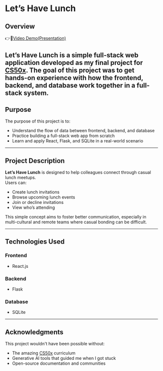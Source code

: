 # Let’s Have Lunch 

## Overview
👉🎥[Video Demo(Presentation)](https://youtu.be/0B0Rbs729tk)

Let’s Have Lunch is a simple full-stack web application developed as my final project for [CS50x](https://cs50.harvard.edu/x/). The goal of this project was to get hands-on experience with how the **frontend**, **backend**, and **database** work together in a full-stack system.   
---

## Purpose

The purpose of this project is to:
- Understand the flow of data between frontend, backend, and database
- Practice building a full-stack web app from scratch
- Learn and apply React, Flask, and SQLite in a real-world scenario

---

## Project Description

**Let’s Have Lunch** is designed to help colleagues connect through casual lunch meetups.  
Users can:
- Create lunch invitations
- Browse upcoming lunch events
- Join or decline invitations
- View who’s attending

This simple concept aims to foster better communication, especially in multi-cultural and remote teams where casual bonding can be difficult.

---

## Technologies Used

### Frontend
- React.js

### Backend
- Flask

### Database
- SQLite

---

## Acknowledgments

This project wouldn't have been possible without:
- The amazing [CS50x](https://cs50.harvard.edu/x/) curriculum
- Generative AI tools that guided me when I got stuck
- Open-source documentation and communities
